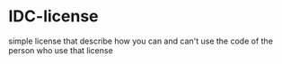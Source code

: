 # IDC-license
simple license that describe how you can and can't use the code of the person who use that license
